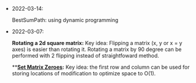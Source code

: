 - 2022-03-14: 

    BestSumPath: using dynamic programming
- 2022-03-07:
    
    **Rotating a 2d square matrix:** Key idea: Flipping a matrix (x, y or x = y axes) is easier than rotating it. Rotating a matrix by 90 degree can be performed with 2 flipping instead of straightfoward method.
    
    ****[Set Matrix Zeroes](https://leetcode.com/problems/set-matrix-zeroes/):** Key idea: the first row and column can be used for storing locations of modification to optimize space to O(1).